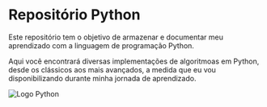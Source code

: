 # Repositório Python

Este repositório tem o objetivo de armazenar e documentar meu
aprendizado com a linguagem de programação Python. 

Aqui você encontrará diversas implementações de algoritmoas em Python, desde os clássicos aos mais avançados, a medida que eu vou disponibilizando durante minha jornada de aprendizado.

![Logo Python](https://www.python.org/static/img/python-logo@2x.png)
